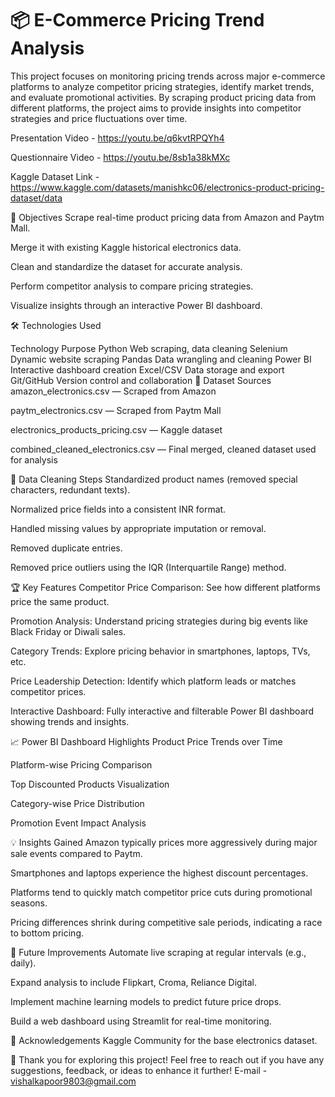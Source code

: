 # 📦 E-Commerce Pricing Trend Analysis
This project focuses on monitoring pricing trends across major e-commerce platforms to analyze competitor pricing strategies, identify market trends, and evaluate promotional activities. By scraping product pricing data from different platforms, the project aims to provide insights into competitor strategies and price fluctuations over time.

Presentation Video - https://youtu.be/q6kvtRPQYh4

Questionnaire Video - https://youtu.be/8sb1a38kMXc

Kaggle Dataset Link - https://www.kaggle.com/datasets/manishkc06/electronics-product-pricing-dataset/data

🎯 Objectives
Scrape real-time product pricing data from Amazon and Paytm Mall.

Merge it with existing Kaggle historical electronics data.

Clean and standardize the dataset for accurate analysis.

Perform competitor analysis to compare pricing strategies.

Visualize insights through an interactive Power BI dashboard.

🛠 Technologies Used

Technology	Purpose
Python	Web scraping, data cleaning
Selenium	Dynamic website scraping
Pandas	Data wrangling and cleaning
Power BI	Interactive dashboard creation
Excel/CSV	Data storage and export
Git/GitHub	Version control and collaboration
📂 Dataset Sources
amazon_electronics.csv — Scraped from Amazon

paytm_electronics.csv — Scraped from Paytm Mall

electronics_products_pricing.csv — Kaggle dataset

combined_cleaned_electronics.csv — Final merged, cleaned dataset used for analysis

🧹 Data Cleaning Steps
Standardized product names (removed special characters, redundant texts).

Normalized price fields into a consistent INR format.

Handled missing values by appropriate imputation or removal.

Removed duplicate entries.

Removed price outliers using the IQR (Interquartile Range) method.

🏆 Key Features
Competitor Price Comparison: See how different platforms price the same product.

Promotion Analysis: Understand pricing strategies during big events like Black Friday or Diwali sales.

Category Trends: Explore pricing behavior in smartphones, laptops, TVs, etc.

Price Leadership Detection: Identify which platform leads or matches competitor prices.

Interactive Dashboard: Fully interactive and filterable Power BI dashboard showing trends and insights.

📈 Power BI Dashboard Highlights
Product Price Trends over Time

Platform-wise Pricing Comparison

Top Discounted Products Visualization

Category-wise Price Distribution

Promotion Event Impact Analysis

💡 Insights Gained
Amazon typically prices more aggressively during major sale events compared to Paytm.

Smartphones and laptops experience the highest discount percentages.

Platforms tend to quickly match competitor price cuts during promotional seasons.

Pricing differences shrink during competitive sale periods, indicating a race to bottom pricing.

🚀 Future Improvements
Automate live scraping at regular intervals (e.g., daily).

Expand analysis to include Flipkart, Croma, Reliance Digital.

Implement machine learning models to predict future price drops.

Build a web dashboard using Streamlit for real-time monitoring.

🙌 Acknowledgements
Kaggle Community for the base electronics dataset.

📣 Thank you for exploring this project!
Feel free to reach out if you have any suggestions, feedback, or ideas to enhance it further!
E-mail - vishalkapoor9803@gmail.com
